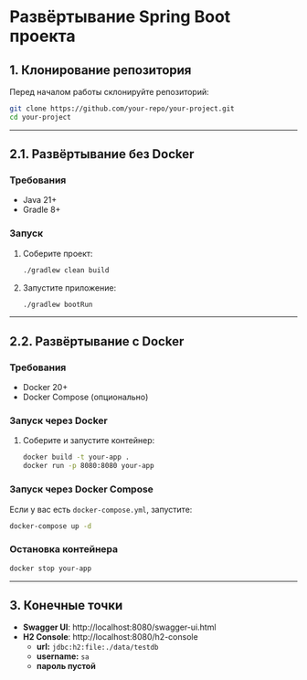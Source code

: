 # Развёртывание Spring Boot проекта

## 1. Клонирование репозитория

Перед началом работы склонируйте репозиторий:

```sh
git clone https://github.com/your-repo/your-project.git
cd your-project
```
---
## 2.1. Развёртывание без Docker

### Требования

- Java 21+
- Gradle 8+

### Запуск

1. Соберите проект:
   ```sh
   ./gradlew clean build
   ```
2. Запустите приложение:
   ```sh
   ./gradlew bootRun
   ```

---

## 2.2. Развёртывание с Docker

### &#x20;Требования

- Docker 20+
- Docker Compose (опционально)

### Запуск через Docker

1. Соберите и запустите контейнер:
   ```sh
   docker build -t your-app .
   docker run -p 8080:8080 your-app
   ```

### Запуск через Docker Compose

Если у вас есть `docker-compose.yml`, запустите:

```sh
docker-compose up -d
```

### Остановка контейнера

```sh
docker stop your-app
```
---
## 3. Конечные точки
- **Swagger UI**: http://localhost:8080/swagger-ui.html
- **H2 Console**: http://localhost:8080/h2-console
  - **url:** `jdbc:h2:file:./data/testdb`
  - **username:** `sa`
  - **пароль пустой**


